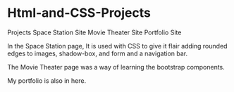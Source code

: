 # Html-and-CSS-Projects
Projects
Space Station Site
Movie Theater Site
Portfolio Site

In the Space Station page, It is used with CSS to give it flair adding rounded edges to images, shadow-box, and form and a navigation bar.

The Movie Theater page was a way of learning the bootstrap components.

My portfolio is also in here.
